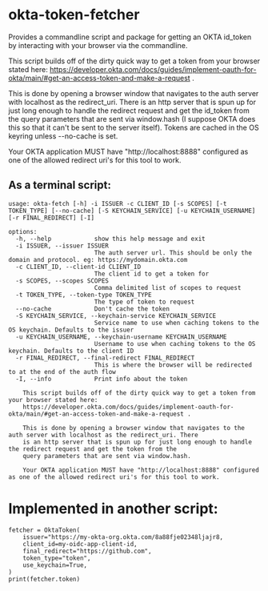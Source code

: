 # okta-token-fetcher

Provides a commandline script and package for getting an OKTA id_token by interacting with your browser via the commandline.

This script builds off of the dirty quick way to get a token from your browser stated here:
https://developer.okta.com/docs/guides/implement-oauth-for-okta/main/#get-an-access-token-and-make-a-request .

This is done by opening a browser window that navigates to the auth server with localhost as the redirect_uri. There
is an http server that is spun up for just long enough to handle the redirect request and get the id_token from the
query parameters that are sent via window.hash (I suppose OKTA does this so that it can't be sent to the server itself).
Tokens are cached in the OS keyring unless --no-cache is set.
  
Your OKTA application MUST have "http://localhost:8888" configured as one of the allowed redirect uri's for this tool to work.

## As a terminal script:

```
usage: okta-fetch [-h] -i ISSUER -c CLIENT_ID [-s SCOPES] [-t TOKEN_TYPE] [--no-cache] [-S KEYCHAIN_SERVICE] [-u KEYCHAIN_USERNAME] [-r FINAL_REDIRECT] [-I]

options:
  -h, --help            show this help message and exit
  -i ISSUER, --issuer ISSUER
                        The auth server url. This should be only the domain and protocol. eg: https://mydomain.okta.com
  -c CLIENT_ID, --client-id CLIENT_ID
                        The client id to get a token for
  -s SCOPES, --scopes SCOPES
                        Comma delimited list of scopes to request
  -t TOKEN_TYPE, --token-type TOKEN_TYPE
                        The type of token to request
  --no-cache            Don't cache the token
  -S KEYCHAIN_SERVICE, --keychain-service KEYCHAIN_SERVICE
                        Service name to use when caching tokens to the OS keychain. Defaults to the issuer
  -u KEYCHAIN_USERNAME, --keychain-username KEYCHAIN_USERNAME
                        Username to use when caching tokens to the OS keychain. Defaults to the client ID
  -r FINAL_REDIRECT, --final-redirect FINAL_REDIRECT
                        This is where the browser will be redirected to at the end of the auth flow
  -I, --info            Print info about the token

    This script builds off of the dirty quick way to get a token from your browser stated here:
    https://developer.okta.com/docs/guides/implement-oauth-for-okta/main/#get-an-access-token-and-make-a-request .

    This is done by opening a browser window that navigates to the auth server with localhost as the redirect_uri. There
    is an http server that is spun up for just long enough to handle the redirect request and get the token from the
    query parameters that are sent via window.hash.

    Your OKTA application MUST have "http://localhost:8888" configured as one of the allowed redirect uri's for this tool to work.
```

# Implemented in another script:

```
fetcher = OktaToken(
    issuer="https://my-okta-org.okta.com/8a88fje02348ljajr8,
    client_id=my-oidc-app-client-id,
    final_redirect="https://github.com",
    token_type="token",
    use_keychain=True,
)
print(fetcher.token)
```